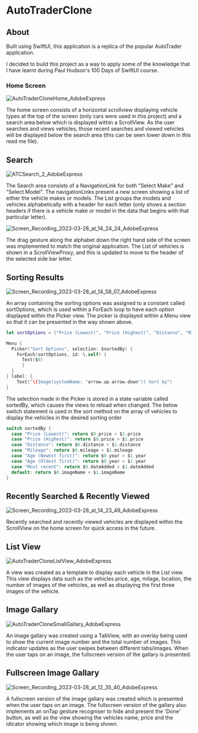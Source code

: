 # AutoTraderClone

## About
Built using SwiftUI, this application is a replica of the popular AutoTrader application. 

I decided to build this project as a way to apply some of the knowledge that I have learnt during Paul Hudson's 100 Days of SwiftUI course.

### Home Screen
![AutoTraderCloneHome_AdobeExpress](https://user-images.githubusercontent.com/116413320/228197733-c88be345-85b1-4fe1-8759-9266bafe800e.gif)

The home screen consists of a horizontal scrollview displaying vehicle types at the top of the screen (only cars were used in this project) and a search area below which is displayed within a ScrollView. As the user searches and views vehicles, those recent searches and viewed vehicles will be displayed below the search area (this can be seen lower down in this read me file).

## Search
![ATCSearch_2_AdobeExpress](https://user-images.githubusercontent.com/116413320/228256297-14c2d8d4-69fa-460c-9a15-ab5659db7adf.gif)

The Search area consists of a NavigationLink for both  "Select Make" and "Select Model". The navigationLinks present a new screen showing a list of either the vehicle makes or models. The List groups the models and vehicles alphabetically with a header for each letter (only shows a section headers if there is a vehicle make or model in the data that begins with that particular letter).

![Screen_Recording_2023-03-28_at_14_24_24_AdobeExpress](https://user-images.githubusercontent.com/116413320/228257567-c9b81b85-e59e-49eb-be03-075ef7542d3d.gif)

The drag gesture along the alphabet down the right hand side of the screen was implemented to match the original application. The List of vehicles is shown in a ScrollViewProxy, and this is updated to move to the header of the selected side bar letter.

## Sorting Results
![Screen_Recording_2023-03-28_at_14_58_07_AdobeExpress](https://user-images.githubusercontent.com/116413320/228262802-ab45c165-6192-4ec5-8759-2cc0b9accc22.gif)

An array containing the sorting options was assigned to a constant called sortOptions, which is used within a ForEach loop to have each option displayed within the Picker view. The picker is displayed within a Menu view so that it can be presented in the way shown above.

```Swift
let sortOptions = ["Price (Lowest)", "Price (Highest)", "Distance", "Mileage", "Age (Newest first)", "Age (Oldest first)", "Most recent"]
```

```Swift
Menu {
  Picker("Sort Options", selection: $sortedBy) {
    ForEach(sortOptions, id: \.self) {
      Text($0)
      }
  }
} label: {
    Text("\(Image(systemName: "arrow.up.arrow.down")) Sort by")
}
```

The selection made in the Picker is stored in a state variable called sortedBy, which causes the views to reload when changed.
The below switch statement is used in the sort method on the array of vehicles to display the vehicles in the desired sorting order

```Swift
switch sortedBy {
  case "Price (Lowest)": return $0.price < $1.price
  case "Price (Highest)": return $0.price > $1.price
  case "Distance": return $0.distance < $1.distance
  case "Mileage": return $0.mileage < $1.mileage
  case "Age (Newest first)": return $0.year > $1.year
  case "Age (Oldest first)": return $0.year < $1.year
  case "Most recent": return $0.dateAdded > $1.dateAdded
  default: return $0.imageName < $1.imageName
}
```


## Recently Searched & Recently Viewed
![Screen_Recording_2023-03-28_at_14_23_49_AdobeExpress](https://user-images.githubusercontent.com/116413320/228259587-c8ffe86f-a773-424e-b372-13b6160898fc.gif)

Recently searched and recently viewed vehicles are displayed within the ScrollView on the home screen for quick access in the future.

## List View
![AutoTraderCloneListView_AdobeExpress](https://user-images.githubusercontent.com/116413320/228200677-0bcc5457-17c5-4730-8906-b151a60b72d2.gif)

A view was created as a template to display each vehicle in the List view. This view displays data such as the vehicles price, age, milage, location, the number of images of the vehicles, as well as displaying the first three images of the vehicle.

## Image Gallary
![AutoTraderCloneSmallGallary_AdobeExpress](https://user-images.githubusercontent.com/116413320/228202163-00cbeff3-d901-4652-84a3-7cdec48aae78.gif)

An image gallary was created using a TabView, with an overlay being used to show the current image number and the total number of images. This indicator updates as the user swipes between different tabs/images. When the user taps on an image, the fullscreen version of the gallary is presented.

## Fullscreen Image Gallary
![Screen_Recording_2023-03-28_at_12_35_40_AdobeExpress](https://user-images.githubusercontent.com/116413320/228235623-d7b204c7-a69d-4fd8-b439-d00f7fffc17e.gif)

A fullscreen version of the image gallary was created which is presented when the user taps on an image. The fullscreen version of the gallary also implements an onTap gesture recogniser to hide and present the 'Done' button, as well as the view showing the vehicles name, price and the idicator showing which image is being shown. 
